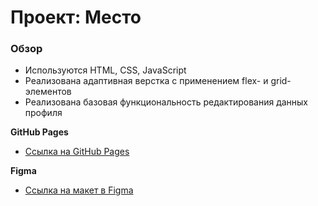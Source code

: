 # Проект: Место

### Обзор

* Используются HTML, CSS, JavaScript
* Реализована адаптивная верстка с применением flex- и grid-элементов
* Реализована базовая функциональность редактирования данных профиля

**GitHub Pages**

* [Ссылка на GitHub Pages](https://iya-iysha.github.io/mesto/)

**Figma**

* [Ссылка на макет в Figma](https://www.figma.com/file/2cn9N9jSkmxD84oJik7xL7/JavaScript.-Sprint-4?node-id=0%3A1)

